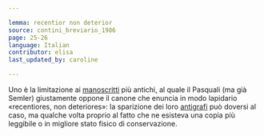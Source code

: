 ```yaml
---

lemma: recentior non deterior
source: contini_breviario_1986
page: 25-26
language: Italian
contributor: elisa
last_updated_by: caroline

---
```


Uno è la limitazione ai [manoscritti](manuscript.html) più antichi, al quale il Pasquali (ma già Semler) giustamente oppone il canone che enuncia in modo lapidario «recentiores, non deteriores»: la sparizione dei loro [antigrafi](antigraph.html) può doversi al caso, ma qualche volta proprio al fatto che ne esisteva una copia più leggibile o in migliore stato fisico di conservazione.
